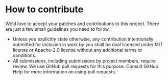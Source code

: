 # How to contribute

We'd love to accept your patches and contributions to this project.
There are just a few small guidelines you need to follow.

- Unless you explicitly state otherwise, any contribution intentionally
  submitted for inclusion in work by you shall be dual licensed under MIT
  license or Apache-2.0 license without any additional terms or conditions.
- All submissions, including submissions by project members, require review.
  We use GitHub pull requests for this purpose.
  Consult GitHub Help for more information on using pull requests.